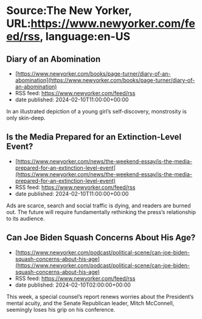 # Source:The New Yorker, URL:https://www.newyorker.com/feed/rss, language:en-US

## Diary of an Abomination
 - [https://www.newyorker.com/books/page-turner/diary-of-an-abomination](https://www.newyorker.com/books/page-turner/diary-of-an-abomination)
 - RSS feed: https://www.newyorker.com/feed/rss
 - date published: 2024-02-10T11:00:00+00:00

In an illustrated depiction of a young girl’s self-discovery, monstrosity is only skin-deep.

## Is the Media Prepared for an Extinction-Level Event?
 - [https://www.newyorker.com/news/the-weekend-essay/is-the-media-prepared-for-an-extinction-level-event](https://www.newyorker.com/news/the-weekend-essay/is-the-media-prepared-for-an-extinction-level-event)
 - RSS feed: https://www.newyorker.com/feed/rss
 - date published: 2024-02-10T11:00:00+00:00

Ads are scarce, search and social traffic is dying, and readers are burned out. The future will require fundamentally rethinking the press’s relationship to its audience.

## Can Joe Biden Squash Concerns About His Age?
 - [https://www.newyorker.com/podcast/political-scene/can-joe-biden-squash-concerns-about-his-age](https://www.newyorker.com/podcast/political-scene/can-joe-biden-squash-concerns-about-his-age)
 - RSS feed: https://www.newyorker.com/feed/rss
 - date published: 2024-02-10T02:00:00+00:00

This week, a special counsel’s report renews worries about the President’s mental acuity, and the Senate Republican leader, Mitch McConnell, seemingly loses his grip on his conference.

